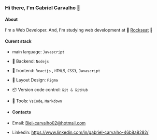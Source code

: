 ### Hi there, I'm Gabriel Carvalho 👋

#### About
I'm a Web Developer. And, I'm studying web development at  🚀 [Rockseat](https://rocketseat.com.br/) 🚀

#### Curent stack
-  main larguage: `Javascript`
- 📡 Backend: `Nodejs`
- 🎉 frontend: `Reactjs` , `HTML5`, `CSS3`, `Javascript`
- 🎨 Layout Design: `Figma`
- 📦️ Version code control: `Git & GitHub`
- 🔧 Tools: `VsCode`, `Markdown`

-  #### Contacts
-  Email:  Biel-carvalho02@hotmail.com
-  Linkedin: https://www.linkedin.com/in/gabriel-carvalho-46b8a8282/
